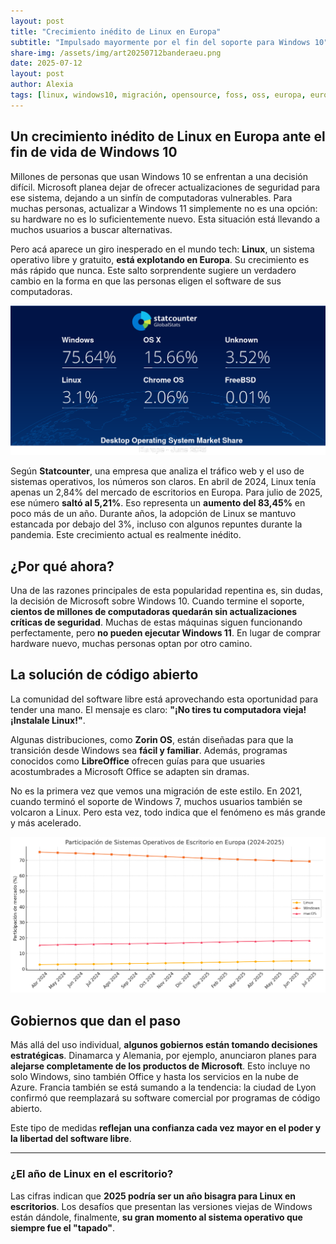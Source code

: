 ```yaml
---
layout: post
title: "Crecimiento inédito de Linux en Europa"
subtitle: "Impulsado mayormente por el fin del soporte para Windows 10"
share-img: /assets/img/art20250712banderaeu.png
date: 2025-07-12
layout: post
author: Alexia
tags: [linux, windows10, migración, opensource, foss, oss, europa, euro, tendencias, macos, mercadoo]
---
```


## Un crecimiento inédito de Linux en Europa ante el fin de vida de Windows 10

Millones de personas que usan Windows 10 se enfrentan a una decisión difícil. Microsoft planea dejar de ofrecer actualizaciones de seguridad para ese sistema, dejando a un sinfín de computadoras 
vulnerables. Para muchas personas, actualizar a Windows 11 simplemente no es una opción: su hardware no es lo suficientemente nuevo. Esta situación está llevando a muchos usuarios a buscar alternativas.

Pero acá aparece un giro inesperado en el mundo tech: **Linux**, un sistema operativo libre y gratuito, **está explotando en Europa**. Su crecimiento es más rápido que nunca. Este salto sorprendente 
sugiere un verdadero cambio en la forma en que las personas eligen el software de sus computadoras.

![Crecimiento de Linux en Europa 2024-2025](/assets/img/art20250712statcounter.png)


Según **Statcounter**, una empresa que analiza el tráfico web y el uso de sistemas operativos, los números son claros. En abril de 2024, Linux tenía apenas un 2,84% del mercado de escritorios en 
Europa. Para julio de 2025, ese número **saltó al 5,21%**. Eso representa un **aumento del 83,45%** en poco más de un año. Durante años, la adopción de Linux se mantuvo estancada por debajo del 3%, 
incluso con algunos repuntes durante la pandemia. Este crecimiento actual es realmente inédito.

## ¿Por qué ahora?

Una de las razones principales de esta popularidad repentina es, sin dudas, la decisión de Microsoft sobre Windows 10. Cuando termine el soporte, **cientos de millones de computadoras quedarán sin 
actualizaciones críticas de seguridad**. Muchas de estas máquinas siguen funcionando perfectamente, pero **no pueden ejecutar Windows 11**. En lugar de comprar hardware nuevo, muchas personas optan por otro 
camino.

## La solución de código abierto

La comunidad del software libre está aprovechando esta oportunidad para tender una mano. El mensaje es claro:  **"¡No tires tu computadora vieja! ¡Instalale Linux!"**.

Algunas distribuciones, como **Zorin OS**, están diseñadas para que la transición desde Windows sea **fácil y familiar**. Además, programas conocidos como **LibreOffice** ofrecen guías para que 
usuaries acostumbrades a Microsoft Office se adapten sin dramas.

No es la primera vez que vemos una migración de este estilo. En 2021, cuando terminó el soporte de Windows 7, muchos usuarios también se volcaron a Linux. Pero esta vez, todo indica que el fenómeno 
es más grande y más acelerado.

![Crecimiento de Linux en Europa 2024-2025](/assets/img/art20250712crecimiento.png)


## Gobiernos que dan el paso

Más allá del uso individual, **algunos gobiernos están tomando decisiones estratégicas**. Dinamarca y Alemania, por ejemplo, anunciaron planes para **alejarse completamente de los productos de 
Microsoft**. Esto incluye no solo Windows, sino también Office y hasta los servicios en la nube de Azure. Francia también se está sumando a la tendencia: la ciudad de Lyon confirmó que reemplazará su 
software comercial por programas de código abierto.

Este tipo de medidas **reflejan una confianza cada vez mayor en el poder y la libertad del software libre**.

---

### ¿El año de Linux en el escritorio?

Las cifras indican que **2025 podría ser un año bisagra para Linux en escritorios**.  Los desafíos que presentan las versiones viejas de Windows están dándole, finalmente, **su gran momento al 
sistema operativo que siempre fue el "tapado"**.


